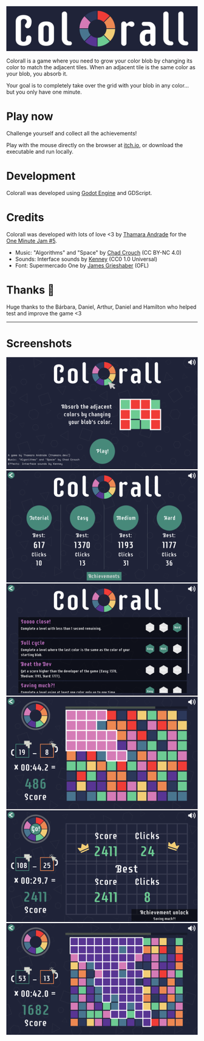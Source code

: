 <div align="center">
  <img src="images/banner.png" alt="Colorall banner">
</div>

Colorall is a game where you need to grow your color blob by changing its color to match the adjacent tiles. When an adjacent tile is the same color as your blob, you absorb it.

Your goal is to completely take over the grid with your blob in any color... but you only have one minute.

# Play now

Challenge yourself and collect all the achievements!

Play with the mouse directly on the browser at [itch.io]((https://thamara.itch.io/colorall)), or download the executable and run locally.

# Development

Colorall was developed using [Godot Engine](https://godotengine.org/) and GDScript.


# Credits
Colorall was developed with lots of love <3 by [Thamara Andrade](https://twitter.com/thamyk) for the [One Minute Jam #5](https://itch.io/jam/one-minute-game-jam-5).

- Music: "Algorithms" and "Space" by [Chad Crouch](https://freemusicarchive.org/music/Chad_Crouch) (CC BY-NC 4.0)
- Sounds: Interface sounds by [Kenney](https://kenney.nl/assets/interface-sounds) (CC0 1.0 Universal)
- Font: Supermercado One by [James Grieshaber](https://fonts.google.com/specimen/Supermercado+One) (OFL)


# Thanks 💜
Huge thanks to the Bárbara, Daniel, Arthur, Daniel and Hamilton who helped test and improve the game <3



--------
# Screenshots

<div align="center">
  <img src="images/01.png" alt="Screenshot">
  <img src="images/02.png" alt="Screenshot">
  <img src="images/03.png" alt="Screenshot">
  <img src="images/04.png" alt="Screenshot">
  <img src="images/05.png" alt="Screenshot">
  <img src="images/06.png" alt="Screenshot">
</div>
